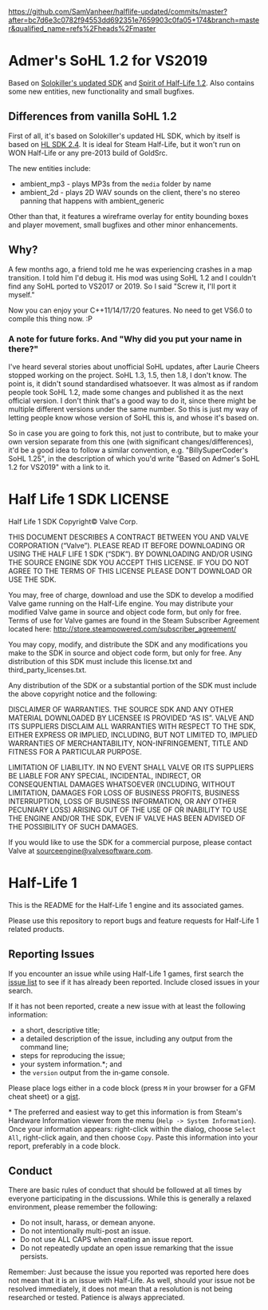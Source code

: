 https://github.com/SamVanheer/halflife-updated/commits/master?after=bc7d6e3c0782f94553dd692351e7659903c0fa05+174&branch=master&qualified_name=refs%2Fheads%2Fmaster

# Admer's SoHL 1.2 for VS2019
  
Based on [Solokiller's updated SDK](https://github.com/Solokiller/halflife-updated) and [Spirit of Half-Life 1.2](https://www.moddb.com/mods/spirit-of-half-life/downloads/sohl-v12-with-source-code). Also contains some new entities, new functionality and small bugfixes.   

## Differences from vanilla SoHL 1.2

First of all, it's based on Solokiller's updated HL SDK, which by itself is based on [HL SDK 2.4](https://github.com/ValveSoftware/halflife). It is ideal for Steam Half-Life, but it won't run on WON Half-Life or any pre-2013 build of GoldSrc.  

The new entities include:  
* ambient_mp3 - plays MP3s from the `media` folder by name
* ambient_2d - plays 2D WAV sounds on the client, there's no stereo panning that happens with ambient_generic  

Other than that, it features a wireframe overlay for entity bounding boxes and player movement, small bugfixes and other minor enhancements. 

## Why?

A few months ago, a friend told me he was experiencing crashes in a map transition. I told him I'd debug it. His mod was using SoHL 1.2 and I couldn't find any SoHL ported to VS2017 or 2019. So I said "Screw it, I'll port it myself."   
  
Now you can enjoy your C++11/14/17/20 features. No need to get VS6.0 to compile this thing now. :P   

### A note for future forks. And "Why did you put your name in there?"

I've heard several stories about unofficial SoHL updates, after Laurie Cheers stopped working on the project. SoHL 1.3, 1.5, then 1.8, I don't know. The point is, it didn't sound standardised whatsoever. It was almost as if random people took SoHL 1.2, made some changes and published it as the next official version. I don't think that's a good way to do it, since there might be multiple different versions under the same number. So this is just my way of letting people know whose version of SoHL this is, and whose it's based on.  

So in case you are going to fork this, not just to contribute, but to make your own version separate from this one (with significant changes/differences), it'd be a good idea to follow a similar convention, e.g. "BillySuperCoder's SoHL 1.25", in the description of which you'd write "Based on Admer's SoHL 1.2 for VS2019" with a link to it.

Half Life 1 SDK LICENSE
======================

Half Life 1 SDK Copyright© Valve Corp.  

THIS DOCUMENT DESCRIBES A CONTRACT BETWEEN YOU AND VALVE CORPORATION (“Valve”).  PLEASE READ IT BEFORE DOWNLOADING OR USING THE HALF LIFE 1 SDK (“SDK”). BY DOWNLOADING AND/OR USING THE SOURCE ENGINE SDK YOU ACCEPT THIS LICENSE. IF YOU DO NOT AGREE TO THE TERMS OF THIS LICENSE PLEASE DON’T DOWNLOAD OR USE THE SDK.

You may, free of charge, download and use the SDK to develop a modified Valve game running on the Half-Life engine.  You may distribute your modified Valve game in source and object code form, but only for free. Terms of use for Valve games are found in the Steam Subscriber Agreement located here: http://store.steampowered.com/subscriber_agreement/ 

You may copy, modify, and distribute the SDK and any modifications you make to the SDK in source and object code form, but only for free.  Any distribution of this SDK must include this license.txt and third_party_licenses.txt.  
 
Any distribution of the SDK or a substantial portion of the SDK must include the above copyright notice and the following: 

DISCLAIMER OF WARRANTIES.  THE SOURCE SDK AND ANY OTHER MATERIAL DOWNLOADED BY LICENSEE IS PROVIDED “AS IS”.  VALVE AND ITS SUPPLIERS DISCLAIM ALL WARRANTIES WITH RESPECT TO THE SDK, EITHER EXPRESS OR IMPLIED, INCLUDING, BUT NOT LIMITED TO, IMPLIED WARRANTIES OF MERCHANTABILITY, NON-INFRINGEMENT, TITLE AND FITNESS FOR A PARTICULAR PURPOSE.  

LIMITATION OF LIABILITY.  IN NO EVENT SHALL VALVE OR ITS SUPPLIERS BE LIABLE FOR ANY SPECIAL, INCIDENTAL, INDIRECT, OR CONSEQUENTIAL DAMAGES WHATSOEVER (INCLUDING, WITHOUT LIMITATION, DAMAGES FOR LOSS OF BUSINESS PROFITS, BUSINESS INTERRUPTION, LOSS OF BUSINESS INFORMATION, OR ANY OTHER PECUNIARY LOSS) ARISING OUT OF THE USE OF OR INABILITY TO USE THE ENGINE AND/OR THE SDK, EVEN IF VALVE HAS BEEN ADVISED OF THE POSSIBILITY OF SUCH DAMAGES.  
 
 
If you would like to use the SDK for a commercial purpose, please contact Valve at sourceengine@valvesoftware.com.


Half-Life 1
======================

This is the README for the Half-Life 1 engine and its associated games.

Please use this repository to report bugs and feature requests for Half-Life 1 related products.

Reporting Issues
----------------

If you encounter an issue while using Half-Life 1 games, first search the [issue list](https://github.com/ValveSoftware/halflife/issues) to see if it has already been reported. Include closed issues in your search.

If it has not been reported, create a new issue with at least the following information:

- a short, descriptive title;
- a detailed description of the issue, including any output from the command line;
- steps for reproducing the issue;
- your system information.\*; and
- the `version` output from the in‐game console.

Please place logs either in a code block (press `M` in your browser for a GFM cheat sheet) or a [gist](https://gist.github.com).

\* The preferred and easiest way to get this information is from Steam's Hardware Information viewer from the menu (`Help -> System Information`). Once your information appears: right-click within the dialog, choose `Select All`, right-click again, and then choose `Copy`. Paste this information into your report, preferably in a code block.

Conduct
-------


There are basic rules of conduct that should be followed at all times by everyone participating in the discussions.  While this is generally a relaxed environment, please remember the following:

- Do not insult, harass, or demean anyone.
- Do not intentionally multi-post an issue.
- Do not use ALL CAPS when creating an issue report.
- Do not repeatedly update an open issue remarking that the issue persists.

Remember: Just because the issue you reported was reported here does not mean that it is an issue with Half-Life.  As well, should your issue not be resolved immediately, it does not mean that a resolution is not being researched or tested.  Patience is always appreciated.
